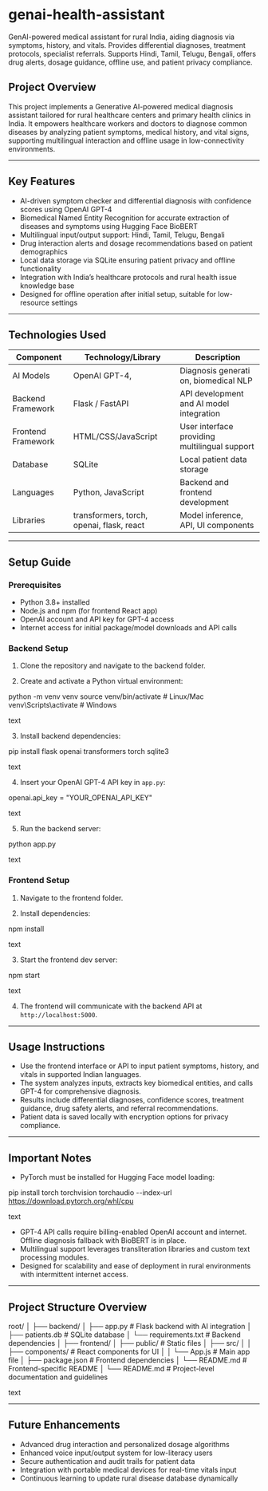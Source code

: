 # genai-health-assistant
GenAI-powered medical assistant for rural India, aiding diagnosis via symptoms, history, and vitals. Provides differential diagnoses, treatment protocols, specialist referrals. Supports Hindi, Tamil, Telugu, Bengali, offers drug alerts, dosage guidance, offline use, and patient privacy compliance.
## Project Overview

This project implements a Generative AI-powered medical diagnosis assistant tailored for rural healthcare centers and primary health clinics in India. It empowers healthcare workers and doctors to diagnose common diseases by analyzing patient symptoms, medical history, and vital signs, supporting multilingual interaction and offline usage in low-connectivity environments.

---

## Key Features

- AI-driven symptom checker and differential diagnosis with confidence scores using OpenAI GPT-4  
- Biomedical Named Entity Recognition for accurate extraction of diseases and symptoms using Hugging Face BioBERT  
- Multilingual input/output support: Hindi, Tamil, Telugu, Bengali  
- Drug interaction alerts and dosage recommendations based on patient demographics  
- Local data storage via SQLite ensuring patient privacy and offline functionality  
- Integration with India’s healthcare protocols and rural health issue knowledge base  
- Designed for offline operation after initial setup, suitable for low-resource settings  

---

## Technologies Used

| Component             | Technology/Library       | Description                             |
|-----------------------|-------------------------|-----------------------------------------|
| AI Models             | OpenAI GPT-4,           |  Diagnosis generati on, biomedical NLP   |
| Backend Framework     | Flask / FastAPI           | API development and AI model integration |
| Frontend Framework    | HTML/CSS/JavaScript | User interface providing multilingual support |
| Database              | SQLite                   | Local patient data storage              |
| Languages              | Python, JavaScript        | Backend and frontend development         |
| Libraries              | transformers, torch, openai, flask, react | Model inference, API, UI components    |

---

## Setup Guide

### Prerequisites

- Python 3.8+ installed  
- Node.js and npm (for frontend React app)  
- OpenAI account and API key for GPT-4 access  
- Internet access for initial package/model downloads and API calls  

### Backend Setup

1. Clone the repository and navigate to the backend folder.

2. Create and activate a Python virtual environment:

python -m venv venv
source venv/bin/activate # Linux/Mac
venv\Scripts\activate # Windows

text

3. Install backend dependencies:

pip install flask openai transformers torch sqlite3

text

4. Insert your OpenAI GPT-4 API key in `app.py`:

openai.api_key = "YOUR_OPENAI_API_KEY"

text

5. Run the backend server:

python app.py

text

### Frontend Setup

1. Navigate to the frontend folder.

2. Install dependencies:

npm install

text

3. Start the frontend dev server:

npm start

text

4. The frontend will communicate with the backend API at `http://localhost:5000`.

---

## Usage Instructions

- Use the frontend interface or API to input patient symptoms, history, and vitals in supported Indian languages.  
- The system analyzes inputs, extracts key biomedical entities, and calls GPT-4 for comprehensive diagnosis.  
- Results include differential diagnoses, confidence scores, treatment guidance, drug safety alerts, and referral recommendations.  
- Patient data is saved locally with encryption options for privacy compliance.  

---

## Important Notes

- PyTorch must be installed for Hugging Face model loading:

pip install torch torchvision torchaudio --index-url https://download.pytorch.org/whl/cpu

text

- GPT-4 API calls require billing-enabled OpenAI account and internet. Offline diagnosis fallback with BioBERT is in place.  
- Multilingual support leverages transliteration libraries and custom text processing modules.  
- Designed for scalability and ease of deployment in rural environments with intermittent internet access.  

---

## Project Structure Overview

root/
│
├── backend/
│ ├── app.py # Flask backend with AI integration
│ ├── patients.db # SQLite database
│ └── requirements.txt # Backend dependencies
│
├── frontend/
│ ├── public/ # Static files
│ ├── src/
│ │ ├── components/ # React components for UI
│ │ └── App.js # Main app file
│ ├── package.json # Frontend dependencies
│ └── README.md # Frontend-specific README
│
└── README.md # Project-level documentation and guidelines

text

---

## Future Enhancements

- Advanced drug interaction and personalized dosage algorithms  
- Enhanced voice input/output system for low-literacy users  
- Secure authentication and audit trails for patient data  
- Integration with portable medical devices for real-time vitals input  
- Continuous learning to update rural disease database dynamically  

